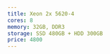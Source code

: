 ```yaml
---
title: Xeon 2x 5620-4
cores: 8
memory: 32GB, DDR3
storage: SSD 480GB + HDD 300GB
price: 4800
---
```


